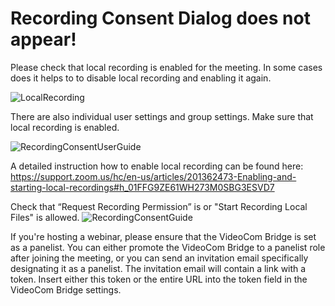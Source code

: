 # Recording Consent Dialog does not appear!

Please check that local recording is enabled for the meeting. In some cases does it helps to to disable local recording and enabling it again.

![LocalRecording](https://github.com/rubberducklabs/videocom-wiki/assets/2312881/381cc416-2c24-4240-b030-3ae0588bc95d)

There are also individual user settings and group settings. Make sure that local recording is enabled.

![RecordingConsentUserGuide](https://github.com/rubberducklabs/videocom-wiki/assets/2312881/82bc6c6e-ad0b-47f1-8390-0eb7f0174e65)


A detailed instruction how to enable local recording can be found here:
https://support.zoom.us/hc/en-us/articles/201362473-Enabling-and-starting-local-recordings#h_01FFG9ZE61WH273M0SBG3ESVD7

Check that “Request Recording Permission” is or "Start Recording Local Files" is allowed.
![RecordingConsentGuide](https://github.com/rubberducklabs/videocom-wiki/assets/2312881/cc2beacb-0945-46ec-99d7-c17d24f160fa)


If you're hosting a webinar, please ensure that the VideoCom Bridge is set as a panelist. You can either promote the VideoCom Bridge to a panelist role after joining the meeting, or you can send an invitation email specifically designating it as a panelist. The invitation email will contain a link with a token. Insert either this token or the entire URL into the token field in the VideoCom Bridge settings.
